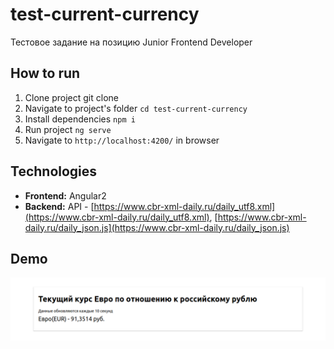 # test-current-currency
Тестовое задание на позицию Junior Frontend Developer

## How to run
1. Clone project
git clone
1. Navigate to project's folder 
`cd test-current-currency`
1. Install dependencies
`npm i`
1. Run project
`ng serve`
1. Navigate to `http://localhost:4200/` in browser

## Technologies
- **Frontend:** Angular2
- **Backend:** API - [https://www.cbr-xml-daily.ru/daily_utf8.xml](https://www.cbr-xml-daily.ru/daily_utf8.xml), [https://www.cbr-xml-daily.ru/daily_json.js](https://www.cbr-xml-daily.ru/daily_json.js)

## Demo
<img src="src/assets/img/Screenshot from 2020-11-08 13-34-03.png" align="left" height="auto" width="1000" >
